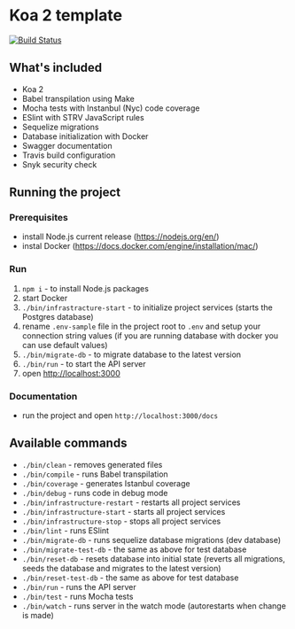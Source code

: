 # Koa 2 template

[![Build Status](https://travis-ci.com/strvcom/backend-templates-koa-simple.svg?token=h2R7JEJg5WYqajzk9Xnb&branch=master)](https://travis-ci.com/strvcom/backend-templates-koa-simple)

## What's included
- Koa 2
- Babel transpilation using Make
- Mocha tests with Instanbul (Nyc) code coverage
- ESlint with STRV JavaScript rules
- Sequelize migrations
- Database initialization with Docker
- Swagger documentation
- Travis build configuration
- Snyk security check

## Running the project

### Prerequisites
- install Node.js current release (<https://nodejs.org/en/>)
- instal Docker (<https://docs.docker.com/engine/installation/mac/>)

### Run
1. `npm i` - to install Node.js packages
2. start Docker
3. `./bin/infrastracture-start` - to initialize project services (starts the Postgres database)
4. rename `.env-sample` file in the project root to `.env` and setup your connection string values (if you are running database with docker you can use default values)
5. `./bin/migrate-db` - to migrate database to the latest version
6. `./bin/run` - to start the API server
7. open <http://localhost:3000>

### Documentation
- run the project and open `http://localhost:3000/docs`

## Available commands
- `./bin/clean` - removes generated files
- `./bin/compile` - runs Babel transpilation
- `./bin/coverage` - generates Istanbul coverage
- `./bin/debug` - runs code in debug mode
- `./bin/infrastructure-restart` - restarts all project services
- `./bin/infrastructure-start` - starts all project services
- `./bin/infrastructure-stop` - stops all project services
- `./bin/lint` - runs ESlint
- `./bin/migrate-db` - runs sequelize database migrations (dev database)
- `./bin/migrate-test-db` - the same as above for test database
- `./bin/reset-db` - resets database into initial state (reverts all migrations, seeds the database and migrates to the latest version)
- `./bin/reset-test-db` - the same as above for test database
- `./bin/run` - runs the API server
- `./bin/test` - runs Mocha tests
- `./bin/watch` - runs server in the watch mode (autorestarts when change is made)

